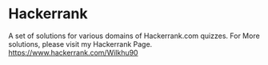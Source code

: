 Hackerrank
==========

A set of solutions for various domains of Hackerrank.com quizzes.
For More solutions, please visit my Hackerrank Page.
https://www.hackerrank.com/Wilkhu90
